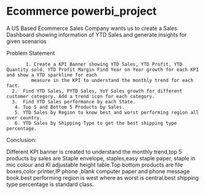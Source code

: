 # Ecommerce powerbi_project

A US Based Ecommerce Sales Company wants us to create a Sales Dashboard showing information of YTD Sales and generate insights for given scenarios  

Problem Statement

           1. Create a KPI Banner showing YTD Sales, YTD Profit, YTD Quantity sold, YTD Profit Margin Find Year on Year growth for each KPI and show a YTD sparkline for each 
             measure in the KPI to understand the monthly trend for each fact.
	  2.  Find YTD Sales, PYTD Sales, YoY Sales growth for different customer category. Add a trend icon for each category.
	  3.  Find YTD Sales performance by each State.
	   4. Top 5 and Bottom 5 Products by Sales.
	   5. YTD Sales by Region to know best and worst performing region all over country.
	   6. YTD Sales by Shipping Type to get the best shipping type percentage.

Conclusion:
   
   Different KPI banner is created to understand the monthly trend,top 5 products by sales are Staple envelope, staples,easy staple paper, staple in mic colour and KI adjustable height table.Top bottom products are file boxes,color printer,IP phone ,blank computer paper and phone message book.best performing region is west where as worst is central.best shipping type percentage is standard class.



